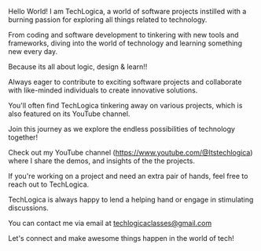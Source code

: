 Hello World! I am TechLogica, a world of software projects instilled with a burning passion for exploring all things related to technology. 

From coding and software development to tinkering with new tools and frameworks, diving into the world of technology and learning something new every day.

Because its all about logic, design & learn!!

Always eager to contribute to exciting software projects and collaborate with like-minded individuals to create innovative solutions. 

You'll often find TechLogica tinkering away on various projects, which is also featured on its YouTube channel. 

Join this journey as we explore the endless possibilities of technology together!

Check out my YouTube channel (https://www.youtube.com/@Itstechlogica) where I share the demos, and insights of the the projects. 

If you're working on a project and need an extra pair of hands, feel free to reach out to TechLogica.

TechLogica is always happy to lend a helping hand or engage in stimulating discussions. 

You can contact me via email at techlogicaclasses@gmail.com

Let's connect and make awesome things happen in the world of tech!
